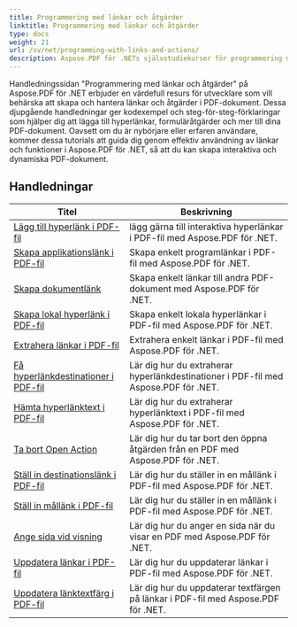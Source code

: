 ```yaml
---
title: Programmering med länkar och åtgärder
linktitle: Programmering med länkar och åtgärder
type: docs
weight: 21
url: /sv/net/programming-with-links-and-actions/
description: Aspose.PDF för .NETs självstudiekurser för programmering med länkar och åtgärder är en omfattande resurs för att bemästra skapa och hantera interaktiva länkar i PDF-dokument.
---
```

Handledningssidan "Programmering med länkar och åtgärder" på Aspose.PDF för .NET erbjuder en värdefull resurs för utvecklare som vill behärska att skapa och hantera länkar och åtgärder i PDF-dokument. Dessa djupgående handledningar ger kodexempel och steg-för-steg-förklaringar som hjälper dig att lägga till hyperlänkar, formuläråtgärder och mer till dina PDF-dokument. Oavsett om du är nybörjare eller erfaren användare, kommer dessa tutorials att guida dig genom effektiv användning av länkar och funktioner i Aspose.PDF för .NET, så att du kan skapa interaktiva och dynamiska PDF-dokument.

## Handledningar
| Titel | Beskrivning |
| --- | --- | 
| [Lägg till hyperlänk i PDF-fil](./add-hyperlink/) | lägg gärna till interaktiva hyperlänkar i PDF-fil med Aspose.PDF för .NET. |  
| [Skapa applikationslänk i PDF-fil](./create-application-link/) | Skapa enkelt programlänkar i PDF-fil med Aspose.PDF för .NET. |  
| [Skapa dokumentlänk](./create-document-link/) | Skapa enkelt länkar till andra PDF-dokument med Aspose.PDF för .NET. |  
| [Skapa lokal hyperlänk i PDF-fil](./create-local-hyperlink/) | Skapa enkelt lokala hyperlänkar i PDF-fil med Aspose.PDF för .NET. |  
| [Extrahera länkar i PDF-fil](./extract-links/) | Extrahera enkelt länkar i PDF-fil med Aspose.PDF för .NET. |  
| [Få hyperlänkdestinationer i PDF-fil](./get-hyperlink-destinations/) | Lär dig hur du extraherar hyperlänkdestinationer i PDF-fil med Aspose.PDF för .NET. |  
| [Hämta hyperlänktext i PDF-fil](./get-hyperlink-text/) | Lär dig hur du extraherar hyperlänktext i PDF-fil med Aspose.PDF för .NET. |  
| [Ta bort Open Action](./remove-open-action/) | Lär dig hur du tar bort den öppna åtgärden från en PDF med Aspose.PDF för .NET. |  
| [Ställ in destinationslänk i PDF-fil](./set-destination-link/) | Lär dig hur du ställer in en mållänk i PDF-fil med Aspose.PDF för .NET. |  
| [Ställ in mållänk i PDF-fil](./set-target-link/) | Lär dig hur du ställer in en mållänk i PDF-fil med Aspose.PDF för .NET. |  
| [Ange sida vid visning](./specify-page-when-viewing/) | Lär dig hur du anger en sida när du visar en PDF med Aspose.PDF för .NET. |  
| [Uppdatera länkar i PDF-fil](./update-links/) | Lär dig hur du uppdaterar länkar i PDF-fil med Aspose.PDF för .NET. |  
| [Uppdatera länktextfärg i PDF-fil](./update-link-text-color/) | Lär dig hur du uppdaterar textfärgen på länkar i PDF-fil med Aspose.PDF för .NET. |  